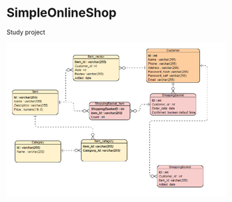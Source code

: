 # SimpleOnlineShop
Study project

![alt text](https://github.com/enable934/online_shop/blob/master/DB.jpg)